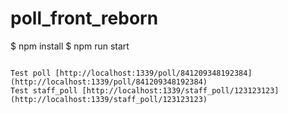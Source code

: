 # poll_front_reborn

$ npm install
$ npm run start
```

Test poll [http://localhost:1339/poll/841209348192384](http://localhost:1339/poll/841209348192384)
Test staff_poll [http://localhost:1339/staff_poll/123123123](http://localhost:1339/staff_poll/123123123)
